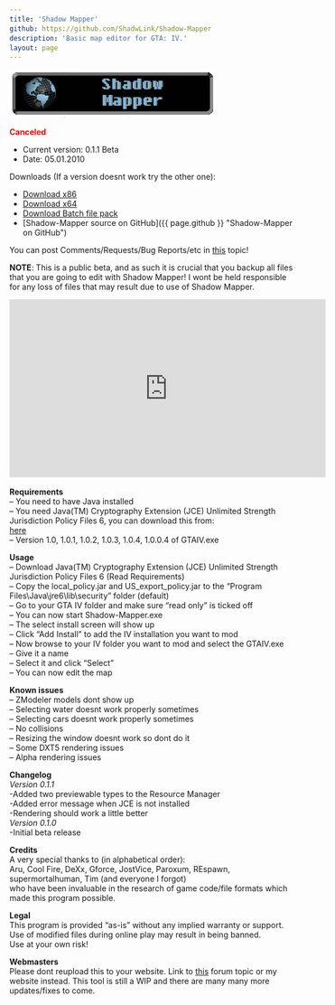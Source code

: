 ```yaml
---
title: 'Shadow Mapper'
github: https://github.com/ShadwLink/Shadow-Mapper
description: 'Basic map editor for GTA: IV.'
layout: page
---
```


![](/assets/images/shadow-mapper/shadow_mapper_header.png)

<span style="color: #ff0000;">**Canceled**</span>

- Current version: 0.1.1 Beta  
- Date: 05.01.2010  

Downloads (If a version doesnt work try the other one):
- [Download x86](/assets/downloads/Shadow-Mapper.rar)
- [Download x64](/assets/downloads/Shadow-Mapper_x64.rar) 
- [Download Batch file pack](/assets/downloads/Shadow-Mapper-BatchFilePack.rar)  
- [Shadow-Mapper source on GitHub]({{ page.github }} "Shadow-Mapper on GitHub")

You can post Comments/Requests/Bug Reports/etc in [this](http://www.gtaforums.com/index.php?showtopic=428895) topic!

**NOTE**: This is a public beta, and as such it is crucial that you backup all files that you are going to edit with Shadow Mapper! I wont be held responsible for any loss of files that may result due to use of Shadow Mapper.

<iframe width="560" height="315" src="https://www.youtube.com/embed/Z9xvzsiwqoY" frameborder="0" allow="autoplay; encrypted-media" allowfullscreen></iframe>

**Requirements**  
– You need to have Java installed  
– You need Java(TM) Cryptography Extension (JCE) Unlimited Strength Jurisdiction Policy Files 6, you can download this from:  
[here](https://cds.sun.com/is-bin/INTERSHOP.enfinity/WFS/CDS-CDS_Developer-Site/en_US/-/USD/ViewProductDetail-Start?ProductRef=jce_policy-6-oth-JPR@CDS-CDS_Developer)  
– Version 1.0, 1.0.1, 1.0.2, 1.0.3, 1.0.4, 1.0.0.4 of GTAIV.exe

**Usage**  
– Download Java(TM) Cryptography Extension (JCE) Unlimited Strength Jurisdiction Policy Files 6 (Read Requirements)  
– Copy the local\_policy.jar and US\_export\_policy.jar to the “Program Files\\Java\\jre6\\lib\\security” folder (default)  
– Go to your GTA IV folder and make sure “read only” is ticked off  
– You can now start Shadow-Mapper.exe  
– The select install screen will show up  
– Click “Add Install” to add the IV installation you want to mod  
– Now browse to your IV folder you want to mod and select the GTAIV.exe  
– Give it a name  
– Select it and click “Select”  
– You can now edit the map

**Known issues**  
– ZModeler models dont show up  
– Selecting water doesnt work properly sometimes  
– Selecting cars doesnt work properly sometimes  
– No collisions  
– Resizing the window doesnt work so dont do it  
– Some DXT5 rendering issues  
– Alpha rendering issues

**Changelog**  
*Version 0.1.1*  
-Added two previewable types to the Resource Manager  
-Added error message when JCE is not installed  
-Rendering should work a little better  
*Version 0.1.0*  
-Initial beta release

**Credits**  
A very special thanks to (in alphabetical order):  
Aru, Cool Fire, DeXx, Gforce, JostVice, Paroxum, REspawn, supermortalhuman, Tim (and everyone I forgot)  
who have been invaluable in the research of game code/file formats which made this program possible.

**Legal**  
This program is provided “as-is” without any implied warranty or support.  
Use of modified files during online play may result in being banned.  
Use at your own risk!

**Webmasters**  
Please dont reupload this to your website. Link to [this](http://www.gtaforums.com/index.php?showtopic=428895) forum topic or my website instead. This tool is still a WIP and there are many many more updates/fixes to come.